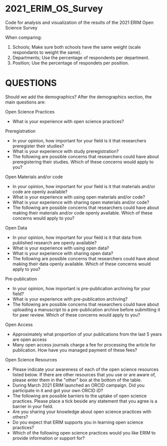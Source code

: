 # 2021_ERIM_OS_Survey
Code for analysis and visualization of the results of the 2021 ERIM Open Science Survey

When comparing:
1) Schools; Make sure both schools have the same weight (scale respondants to weight the same).
2) Departments; Use the percentage of respondents per department. 
3) Position; Use the percentage of respondets per position.

# QUESTIONS

Should we add the demographics? 
After the demographics section, the main questions are: 

Open Science Practices
- What is your experience with open science practices?

Preregistration
- In your opinion, how important for your field is it that researchers preregister their studies?
- What is your experience with study preregistration?
- The following are possible concerns that researchers could have about preregistering their studies. Which of these concerns would apply to you?

Open Materials and/or code
- In your opinion, how important for your field is it that materials and/or code are openly available?
- What is your experience with using open materials and/or code?
- What is your experience with sharing open materials and/or code?
- The following are possible concerns that researchers could have about making their materials and/or code openly available. Which of these concerns would apply to you?

Open Data
- In your opinion, how important for your field is it that data from published research are openly available?
- What is your experience with using open data?
- What is your experience with sharing open data?
- The following are possible concerns that researchers could have about making their data openly available. Which of these concerns would apply to you? 

Pre-publication
- In your opinion, how important is pre-publication archiving for your field?
- What is your experience with pre-publication archiving?
- The following are possible concerns that researchers could have about uploading a manuscript to a pre-publication archive before submitting it for peer review. Which of these concerns would apply to you? 

Open Access
- Approximately what proportion of your publications from the last 5 years are open access
- Many open access journals charge a fee for processing the article for publication. How have you managed payment of these fees? 

Open Science Resources
- Please indicate your awareness of each of the open science resources listed below. If there are other resources that you use or are aware of, please enter them in the "other" box at the bottom of the table.
- During March 2021 ERIM launched an ORCID campaign. Did you participate in it and got your own ORCID iD?
- The following are possible barriers to the uptake of open science practices. Please place a tick beside any statement that you agree is a barrier in your field.
- Are you sharing your knowledge about open science practices with others? 
- Do you expect that ERIM supports you in learning open science practices?
- Which of the following open science practices would you like ERIM to provide information or support for? 





